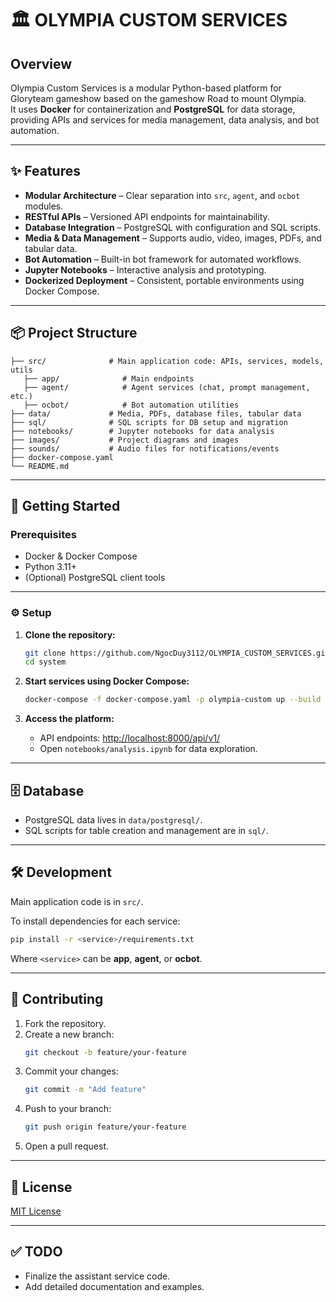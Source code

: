 # 🏛️ OLYMPIA CUSTOM SERVICES

## Overview

Olympia Custom Services is a modular Python-based platform for Gloryteam gameshow based on the gameshow Road to mount Olympia.  
It uses **Docker** for containerization and **PostgreSQL** for data storage, providing APIs and services for media management, data analysis, and bot automation.

---

## ✨ Features

- **Modular Architecture** – Clear separation into `src`, `agent`, and `ocbot` modules.
- **RESTful APIs** – Versioned API endpoints for maintainability.
- **Database Integration** – PostgreSQL with configuration and SQL scripts.
- **Media & Data Management** – Supports audio, video, images, PDFs, and tabular data.
- **Bot Automation** – Built-in bot framework for automated workflows.
- **Jupyter Notebooks** – Interactive analysis and prototyping.
- **Dockerized Deployment** – Consistent, portable environments using Docker Compose.

---

## 📦 Project Structure

```
├── src/              # Main application code: APIs, services, models, utils
   ├── app/              # Main endpoints
   ├── agent/            # Agent services (chat, prompt management, etc.)
   ├── ocbot/            # Bot automation utilities
├── data/             # Media, PDFs, database files, tabular data
├── sql/              # SQL scripts for DB setup and migration
├── notebooks/        # Jupyter notebooks for data analysis
├── images/           # Project diagrams and images
├── sounds/           # Audio files for notifications/events
├── docker-compose.yaml
└── README.md
```

---

## 🚀 Getting Started

### Prerequisites

- Docker & Docker Compose
- Python 3.11+
- (Optional) PostgreSQL client tools

---

### ⚙️ Setup

1. **Clone the repository:**
   ```bash
   git clone https://github.com/NgocDuy3112/OLYMPIA_CUSTOM_SERVICES.git
   cd system
   ```

2. **Start services using Docker Compose:**
   ```bash
   docker-compose -f docker-compose.yaml -p olympia-custom up --build
   ```

3. **Access the platform:**
   - API endpoints: [http://localhost:8000/api/v1/](http://localhost:8000/api/v1/)
   - Open `notebooks/analysis.ipynb` for data exploration.

---

## 🗄️ Database

- PostgreSQL data lives in `data/postgresql/`.
- SQL scripts for table creation and management are in `sql/`.

---

## 🛠 Development

Main application code is in `src/`.

To install dependencies for each service:
```bash
pip install -r <service>/requirements.txt
```
Where `<service>` can be **app**, **agent**, or **ocbot**.

---

## 🤝 Contributing

1. Fork the repository.
2. Create a new branch:
   ```bash
   git checkout -b feature/your-feature
   ```
3. Commit your changes:
   ```bash
   git commit -m "Add feature"
   ```
4. Push to your branch:
   ```bash
   git push origin feature/your-feature
   ```
5. Open a pull request.

---

## 📄 License

[MIT License](LICENSE)

---

## ✅ TODO

- Finalize the assistant service code.
- Add detailed documentation and examples.